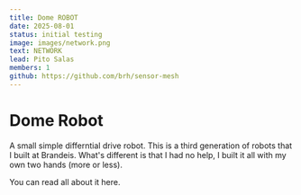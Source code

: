 ```yaml
---
title: Dome ROBOT
date: 2025-08-01
status: initial testing
image: images/network.png
text: NETWORK
lead: Pito Salas
members: 1
github: https://github.com/brh/sensor-mesh
---
```

# Dome Robot

A small simple differntial drive robot. This is a third generation of robots that I built at Brandeis. What's different is that I had no help, I built it all with my own two hands (more or less).

You can read all about it here.
